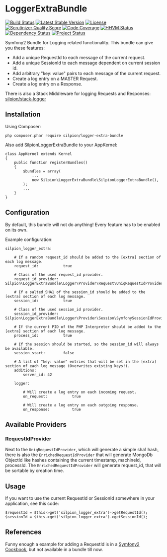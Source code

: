 LoggerExtraBundle
=================

[![Build Status](https://travis-ci.org/h4cc/LoggerExtraBundle.png?branch=master)](https://travis-ci.org/h4cc/LoggerExtraBundle)
[![Latest Stable Version](https://poser.pugx.org/silpion/logger-extra-bundle/v/stable.png)](https://packagist.org/packages/silpion/logger-extra-bundle)
[![License](https://poser.pugx.org/silpion/logger-extra-bundle/license.png)](https://packagist.org/packages/silpion/logger-extra-bundle)
[![Scrutinizer Quality Score](https://scrutinizer-ci.com/g/h4cc/LoggerExtraBundle/badges/quality-score.png?s=b72d47d970efc18d3bda7fa8cafb50572f075d77)](https://scrutinizer-ci.com/g/h4cc/LoggerExtraBundle/)
[![Code Coverage](https://scrutinizer-ci.com/g/h4cc/LoggerExtraBundle/badges/coverage.png?s=e4481b53f54f85b768fcc5f8cce170f53e6faf30)](https://scrutinizer-ci.com/g/h4cc/LoggerExtraBundle/)
[![HHVM Status](http://hhvm.h4cc.de/badge/silpion/logger-extra-bundle.png)](http://hhvm.h4cc.de/package/silpion/logger-extra-bundle)
[![Dependency Status](https://www.versioneye.com/php/silpion:logger-extra-bundle/dev-master/badge.png)](https://www.versioneye.com/php/silpion:logger-extra-bundle/dev-master)
[![Project Status](http://stillmaintained.com/h4cc/LoggerExtraBundle.png)](http://stillmaintained.com/h4cc/LoggerExtraBundle)

Symfony2 Bundle for Logging related functionality. This bundle can give you these features:

* Add a unique RequestId to each message of the current request.
* Add a unique SessionId to each message dependent on current session id.
* Add arbitrary "key: value" pairs to each message of the current request.
* Create a log entry on a MASTER Request.
* Create a log entry on a Response.

There is also a Stack Middleware for logging Requests and Responses:
[silpion/stack-logger](https://github.com/h4cc/StackLogger)

Installation
------------------

Using Composer:

```
php composer.phar require silpion/logger-extra-bundle
```

Also add SilpionLoggerExtraBundle to your AppKernel:

```
class AppKernel extends Kernel
{
    public function registerBundles()
    {
        $bundles = array(
            ...
            new Silpion\LoggerExtraBundle\SilpionLoggerExtraBundle(),
        );
        ...
    }
}
```

Configuration
------------------

By default, this bundle will not do anything!
Every feature has to be enabled on its own.

Example configuration:
```
silpion_logger_extra:

    # If a random request_id should be added to the [extra] section of each log message.
    request_id:           true

    # Class of the used request_id provider.
    request_id_provider:  Silpion\LoggerExtraBundle\Logger\Provider\Request\UniqRequestIdProvider

    # If a salted SHA1 of the session_id should be added to the [extra] section of each log message.
    session_id:           true

    # Class of the used session_id provider.
    session_id_provider:  Silpion\LoggerExtraBundle\Logger\Provider\Session\SymfonySessionIdProvider

    # If the current PID of the PHP Interpreter should be added to the [extra] section of each log message.
    process_id:           true

    # If the session should be started, so the session_id will always be available.
    session_start:        false

    # A list of "key: value" entries that will be set in the [extra] section of each log message (Overwrites existing keys!).
    additions:
        server_id: 42

    logger:

        # Will create a log entry on each incoming request.
        on_request:           true

        # Will create a log entry on each outgoing response.
        on_response:          true
```

## Available Providers

### RequestIdProvider

Next to the `UniqRequestIdProvider`, which will generate a simple sha1 hash,
there is also the `EnrichedRequestIdProvider` that will generate MongoDb ObjectId like hashes containing the current timestamp, machineId, processId.
The `EnrichedRequestIdProvider` will generate request_id, that will be sortable by creation time.


Usage
-----------------

If you want to use the current RequestId or SessionId somewhere in your application, see this code:

```
$requestId = $this->get('silpion_logger_extra')->getRequestId();
$sessionId = $this->get('silpion_logger_extra')->getSessionId();
```


References
----------

Funny enough a example for adding a RequestId is in a [Symfony2 Cookbook](http://symfony.com/doc/current/cookbook/logging/monolog.html#adding-some-extra-data-in-the-log-messages), but not available in a bundle till now.
